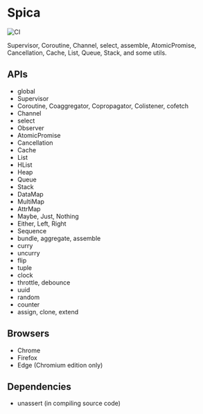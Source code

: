# Spica

![CI](https://github.com/falsandtru/spica/workflows/CI/badge.svg)

Supervisor, Coroutine, Channel, select, assemble, AtomicPromise, Cancellation, Cache, List, Queue, Stack, and some utils.

## APIs

- global
- Supervisor
- Coroutine, Coaggregator, Copropagator, Colistener, cofetch
- Channel
- select
- Observer
- AtomicPromise
- Cancellation
- Cache
- List
- HList
- Heap
- Queue
- Stack
- DataMap
- MultiMap
- AttrMap
- Maybe, Just, Nothing
- Either, Left, Right
- Sequence
- bundle, aggregate, assemble
- curry
- uncurry
- flip
- tuple
- clock
- throttle, debounce
- uuid
- random
- counter
- assign, clone, extend

## Browsers

- Chrome
- Firefox
- Edge (Chromium edition only)

## Dependencies

- unassert (in compiling source code)
